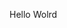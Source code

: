 Hello Wolrd



















































































































































































































































































































































































































































































































































































































































































































































































































































































































































































































































































































































































































































































































































































































































































































































































































































































































































































































































































































































































































































































































































































































































































































